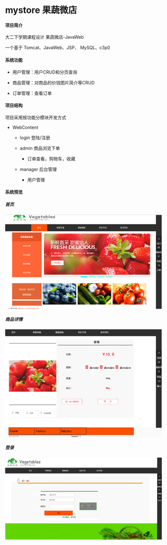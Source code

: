 # mystore 果蔬微店
#### 项目简介

大二下学期课程设计 果蔬微店-JavaWeb

一个基于 Tomcat、JavaWeb、JSP、 MySQL、c3p0



#### 系统功能

- 用户管理：用户CRUD和分页查询

- 商品管理：对商品的价钱图片简介等CRUD

- 订单管理：查看订单

  

#### 项目结构

项目采用按功能分模块开发方式

- WebContent

  - login 登陆/注册
  
  - admin 商品浏览下单
    - 订单查看，购物车，收藏 

  - manager 后台管理
    - 用户管理

    

#### 系统预览

##### 首页

<img src="WebContent/admin/img/indexpage.png" alt="首页" style="zoom:50%;" />

##### 商品详情

<img src="WebContent\admin\img\infopage.png" alt="草莓详情页" style="zoom:50%;" />

##### 登录

<img src="WebContent\admin\img\loginpage.png" alt="登录页" style="zoom:50%;" />
